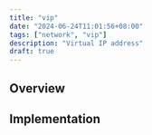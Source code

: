 ```yaml
---
title: "vip"
date: "2024-06-24T11:01:56+08:00"
tags: ["network", "vip"]
description: "Virtual IP address"
draft: true
---
```


## Overview

## Implementation
